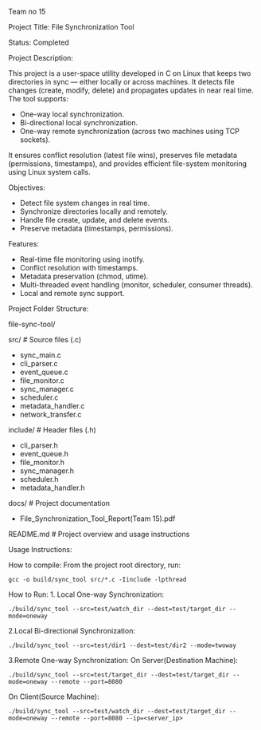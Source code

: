 Team no 15 

Project Title: File Synchronization Tool

Status: Completed

Project Description:

  This project is a user-space utility developed in C on Linux that keeps two directories in sync — either locally or across machines. It detects file changes (create, modify, delete) and propagates updates in   near real time.
  The tool supports:
  - One-way local synchronization.
  - Bi-directional local synchronization.
  - One-way remote synchronization (across two machines using TCP sockets).

It ensures conflict resolution (latest file wins), preserves file metadata (permissions, timestamps), and provides efficient file-system monitoring using Linux system calls.

Objectives:
-  Detect file system changes in real time.
- Synchronize directories locally and remotely.
- Handle file create, update, and delete events.
- Preserve metadata (timestamps, permissions).

Features:
- Real-time file monitoring using inotify.
- Conflict resolution with timestamps.
- Metadata preservation (chmod, utime).
- Multi-threaded event handling (monitor, scheduler, consumer threads).
- Local and remote sync support.

Project Folder Structure:

file-sync-tool/

src/                # Source files (.c)
- sync_main.c
- cli_parser.c
- event_queue.c
- file_monitor.c
- sync_manager.c
- scheduler.c
- metadata_handler.c
- network_transfer.c

include/            # Header files (.h)
- cli_parser.h
- event_queue.h
- file_monitor.h
- sync_manager.h
- scheduler.h
- metadata_handler.h

docs/             # Project documentation
- File_Synchronization_Tool_Report(Team 15).pdf

README.md           # Project overview and usage instructions



Usage Instructions:

How to compile:
  From the project root directory, run:
    
    gcc -o build/sync_tool src/*.c -Iinclude -lpthread
    
How to Run: 1. Local One-way Synchronization:

    ./build/sync_tool --src=test/watch_dir --dest=test/target_dir --mode=oneway

2.Local Bi-directional Synchronization:

    ./build/sync_tool --src=test/dir1 --dest=test/dir2 --mode=twoway

3.Remote One-way Synchronization: 
On Server(Destination Machine):

    ./build/sync_tool --src=test/target_dir --dest=test/target_dir --mode=oneway --remote --port=8080

On Client(Source Machine):

    ./build/sync_tool --src=test/watch_dir --dest=test/target_dir --mode=oneway --remote --port=8080 --ip=<server_ip>








   


